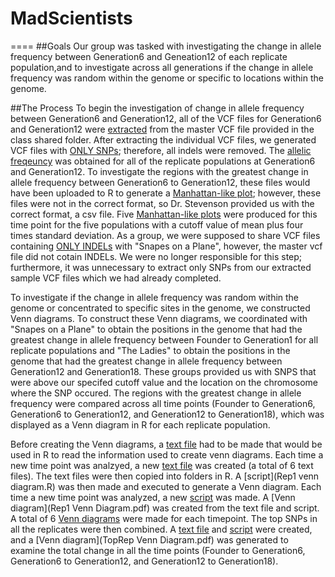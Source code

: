# MadScientists
====
##Goals
Our group was tasked with investigating the change in allele frequency between Generation6 and Geneation12 of each replicate population,and to investigate across all generations if the change in allele frequency was random within the genome or specific to locations within the genome. 

##The Process
To begin the investigation of change in allele frequency between Generation6 and Generation12, all of the VCF files for Generation6 and Generation12 were [extracted](https://github.com/AUIntroBioinformatics/MadScientists/blob/master/Extract_my_sample.sh) from the master VCF file provided in the class shared folder. After extracting the individual VCF files, we generated VCF files with [ONLY SNPs](https://github.com/AUIntroBioinformatics/MadScientists/blob/master/Keep_SNPs.sh); therefore, all indels were removed. The [allelic freqeuncy](https://github.com/AUIntroBioinformatics/MadScientists/blob/master/AlleleFrequency.sh) was obtained for all of the replicate populations at Generation6 and Generation12. To investigate the regions with the greatest change in allele frequency between Generation6 to Generation12, these files would have been uploaded to R to generate a [Manhattan-like plot]();  however, these files were not in the correct format, so Dr. Stevenson provided us with the correct format, a csv file. Five [Manhattan-like plots]() were produced for this time point for the five populations with a cutoff value of mean plus four times standard deviation. As a group, we were supposed to share VCF files containing [ONLY INDELs](https://github.com/AUIntroBioinformatics/MadScientists/blob/master/Keep_indels.sh) with "Snapes on a Plane", however, the master vcf file did not cotain INDELs. We were no longer responsible for this step; furthermore, it was unnecessary to extract only SNPs from our extracted sample VCF files which we had already completed. 

To investigate if the change in allele frequency was random within the genome or concentrated to specific sites in the genome, we constructed Venn diagrams.  To construct these Venn diagrams, we coordinated with "Snapes on a Plane" to obtain the positions in the genome that had the greatest change in allele frequency between Founder to Generation1 for all replicate populations and "The Ladies" to obtain the positions in the genome that had the greatest change in allele frequency between Generation12 and Generation18. These groups provided us with SNPS that were above our specifed cutoff value and the location on the chromosome where the SNP occured. The regions with the greatest change in allele frequency were compared across all time points (Founder to Generation6, Generation6 to Generation12, and Generation12 to Generation18), which was displayed as a Venn diagram in R for each replicate population.  

Before creating the Venn diagrams, a [text file](Rep1.txt) had to be made that would be used in R to read the information used to create venn diagrams. Each time a new time point was analzyed, a new [text file](https://github.com/AUIntroBioinformatics/MadScientists.git) was created (a total of 6 text files). The text files were then copied into folders in R. A [script](Rep1 venn diagram.R) was then made and executed to generate a Venn diagram.  Each time a new time point was analyzed, a new [script](https://github.com/AUIntroBioinformatics/MadScientists.git) was made. A [Venn diagram](Rep1 Venn Diagram.pdf) was created from the text file and script. A total of 6 [Venn diagrams](https://github.com/AUIntroBioinformatics/MadScientists.git) were made for each timepoint. The top SNPs in all the replicates were then combined.  A [text file](Top_Rep.txt) and [script]() were created, and a [Venn diagram](TopRep Venn Diagram.pdf) was generated to examine the total change in all the time points (Founder to Generation6, Generation6 to Generation12, and Generation12 to Generation18).  
